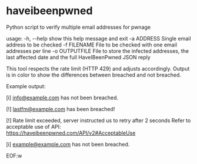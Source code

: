 # haveibeenpwned
Python script to verify multiple email addresses for pwnage

usage:
  -h, --help     show this help message and exit
  -a ADDRESS     Single email address to be checked
  -f FILENAME    File to be checked with one email addresses per line
  -o OUTPUTFILE  File to store the infected addresses, the last affected date and the full HaveIBeenPwned JSON reply

This tool respects the rate limit (HTTP 429) and adjusts accordingly.
Output is in color to show the differences between breached and not breached.

Example output:

[i] info@example.com has not been breached.

[!] lastfm@example.com has been breached!

[!] Rate limit exceeded, server instructed us to retry after 2 seconds
    Refer to acceptable use of API: https://haveibeenpwned.com/API/v2#AcceptableUse

[i] example@example.com has not been breached.

EOF:w
